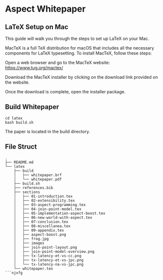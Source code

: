# Aspect Whitepaper

## LaTeX Setup on Mac
This guide will walk you through the steps to set up LaTeX on your Mac.

MacTeX is a full TeX distribution for macOS that includes all the necessary components for LaTeX typesetting. To install MacTeX, follow these steps:

Open a web browser and go to the MacTeX website: https://www.tug.org/mactex/

Download the MacTeX installer by clicking on the download link provided on the website.

Once the download is complete, open the installer package.

## Build Whitepaper

```shell
cd latex
bash build.sh
```

The paper is located in the build directory.

## File Struct

```
.
├── README.md
└── latex
    ├── build
    │   ├── whitepaper.brf
    │   └── whitepaper.pdf
    ├── build.sh
    ├── references.bib
    ├── sections
    │   ├── 01-introduction.tex
    │   ├── 02-extensibility.tex
    │   ├── 03-aspect-programming.tex
    │   ├── 04-join-point-model.tex
    │   ├── 05-implementation-aspect-boost.tex
    │   ├── 06-new-world-with-aspect.tex
    │   ├── 07-conclusion.tex
    │   ├── 08-miscellanea.tex
    │   ├── 09-appendix.tex
    │   ├── aspect-boost.png
    │   ├── frog.jpg
    │   ├── images
    │   ├── join-point-layout.png
    │   ├── join-point-model-overview.png
    │   ├── tx-latency-et-vs-cc.png
    │   ├── tx-latency-et-vs-jpc.png
    │   └── tx-latency-na-vs-jpc.png
    └── whitepaper.tex
```njxfg
